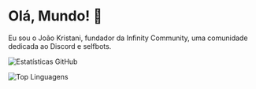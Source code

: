 # Olá, Mundo! 👋

Eu sou o João Kristani, fundador da Infinity Community, uma comunidade dedicada ao Discord e selfbots.

![Estatísticas GitHub](https://github-readme-stats.vercel.app/api?username=joaokristani&show_icons=true&theme=radical) 

![Top Linguagens](https://github-readme-stats.vercel.app/api/top-langs/?username=joaokristani&layout=compact&theme=radical)
